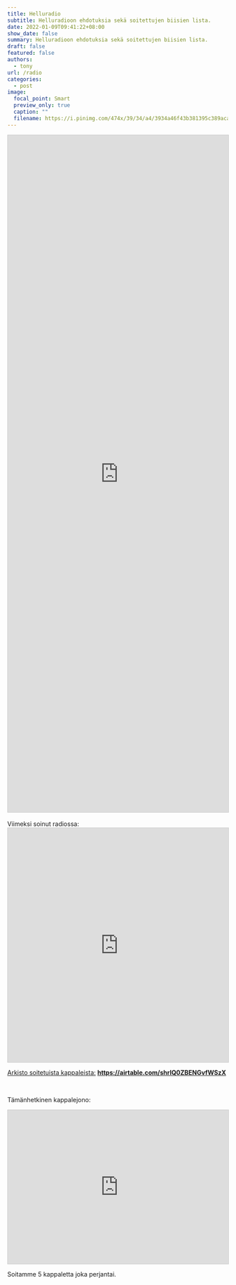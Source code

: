 ```yaml
---
title: Helluradio
subtitle: Helluradioon ehdotuksia sekä soitettujen biisien lista.
date: 2022-01-09T09:41:22+08:00
show_date: false
summary: Helluradioon ehdotuksia sekä soitettujen biisien lista.
draft: false
featured: false
authors:
  - tony
url: /radio
categories:
  - post
image:
  focal_point: Smart
  preview_only: true
  caption: ""
  filename: https://i.pinimg.com/474x/39/34/a4/3934a46f43b381395c389acaef16609e.jpg
---
```

<script src="https://static.airtable.com/js/embed/embed_snippet_v1.js"></script><iframe class="airtable-embed airtable-dynamic-height" src="https://airtable.com/embed/shr5EBHUmHzStubDx?backgroundColor=orange" frameborder="0" onmousewheel="" width="100%" height="1541" style="background: transparent; border: 1px solid #ccc;" loading="lazy"></iframe>

<br>
<br>
Viimeksi soinut radiossa:
<iframe class="airtable-embed" src="https://airtable.com/embed/shrQ32Xsuo3lijWSP?backgroundColor=orange&layout=card" frameborder="0" onmousewheel="" width="100%" height="533" style="background: transparent; border: 1px solid #ccc;" loading="lazy"></iframe>
<br>

[Arkisto soitetuista kappaleista:](https://airtable.com/shrlQ0ZBENGvfWSzX)
**https://airtable.com/shrlQ0ZBENGvfWSzX**

<br>

Tämänhetkinen kappalejono:
<iframe class="airtable-embed" src="https://airtable.com/embed/shr4F456wRiIzxN2R?backgroundColor=orange&layout=card" frameborder="0" onmousewheel="" width="100%" height="350" style="background: transparent; border: 1px solid #ccc;" loading="lazy"></iframe>
<br>

Soitamme 5 kappaletta joka perjantai.
